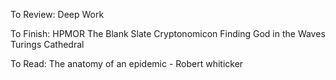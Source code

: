 To Review:
Deep Work


To Finish:
HPMOR
The Blank Slate
Cryptonomicon
Finding God in the Waves
Turings Cathedral

To Read:
The anatomy of an epidemic - Robert whiticker
